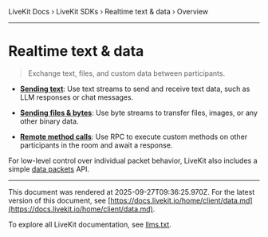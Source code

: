 LiveKit Docs › LiveKit SDKs › Realtime text & data › Overview

---

# Realtime text & data

> Exchange text, files, and custom data between participants.

- **[Sending text](https://docs.livekit.io/home/client/data/text-streams.md)**: Use text streams to send and receive text data, such as LLM responses or chat messages.

- **[Sending files & bytes](https://docs.livekit.io/home/client/data/byte-streams.md)**: Use byte streams to transfer files, images, or any other binary data.

- **[Remote method calls](https://docs.livekit.io/home/client/data/rpc.md)**: Use RPC to execute custom methods on other participants in the room and await a response.

For low-level control over individual packet behavior, LiveKit also includes a simple [data packets](https://docs.livekit.io/home/client/data/packets.md) API.

---

This document was rendered at 2025-09-27T09:36:25.970Z.
For the latest version of this document, see [https://docs.livekit.io/home/client/data.md](https://docs.livekit.io/home/client/data.md).

To explore all LiveKit documentation, see [llms.txt](https://docs.livekit.io/llms.txt).